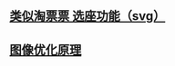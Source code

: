 ## [类似淘票票 选座功能（svg）](https://juejin.im/post/5bed39096fb9a049b3478caf)
## [图像优化原理](https://juejin.im/post/5bfe00e7e51d456f4f2c8860)
